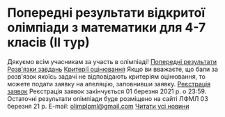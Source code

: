 
# Попередні результати відкритої олімпіади з математики для 4-7 класів (ІІ тур)
Дякуємо всім учасникам за участь в олімпіаді!
[Попередні результати](/images/попередні-результати-відкритої-олімпіади-з-математики-для-4/попередні-результати-2-тур-20-21.jpg)
[Розв'язки завдань](/files/попередні-результати-відкритої-олімпіади-з-математики-для-4/текст_з_розвязками_4_7_лютий_2020_21_іі_тур.pdf)
[Критерії оцінювання](/files/попередні-результати-відкритої-олімпіади-з-математики-для-4/критерії_оцінювання_4-7кл_лютий_2021_іі_тур.pdf)
Якщо ви вважаєте, що бали за розв'язок якоїсь задачі не відповідають критеріям оцінювання, то можете подати заявку на апеляцію, заповнивши заявку.
[Реєстрація заявок](https://docs.google.com/forms/d/10DBu7fX_uh8jNkEbuYNhO3lVZ4_MiSGcIkdsCmRe2TM/edit?gxids=7628)
Реєстрація заявок закінчується 01 березня 2021 р. о 23:59.
Остаточні результати олімпіади буде розміщено на сайті ЛФМЛ 03 березня 21 р.
E-mail: [olimplpml@gmail.com](mailto:olimplpml@gmail.com)
[Читати усі новини](/news)
       
